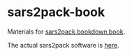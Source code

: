 # sars2pack-book

Materials for [sars2pack bookdown book](https://seandavi.github.io/sars2pack-book/).

The actual sars2pack software is [here](https://github.com/seandavi/sars2pack/).
